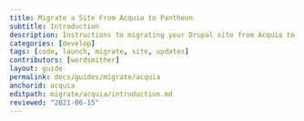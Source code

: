```yaml
---
title: Migrate a Site From Acquia to Pantheon
subtitle: Introduction
description: Instructions to migrating your Drupal site from Acquia to Pantheon.
categories: [develop]
tags: [code, launch, migrate, site, updates]
contributors: [wordsmither]
layout: guide
permalink: docs/guides/migrate/acquia
anchorid: acquia
editpath: migrate/acquia/introduction.md
reviewed: "2021-06-15"
---
```


